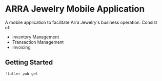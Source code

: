 # ARRA Jewelry Mobile Application

A mobile application to facilitate Arra Jewelry's business operation. Consist of:
- Inventory Management
- Transaction Management
- Invoicing

## Getting Started

```flutter pub get```